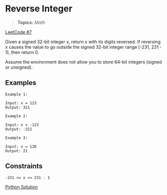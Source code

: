# Reverse Integer

> **Topics:** *Math*

[LeetCode #7](https://leetcode.com/problems/reverse-integer/)

Given a signed 32-bit integer x, return x with its digits reversed. If reversing x causes the value to go outside the signed 32-bit integer range [-231, 231 - 1], then return 0.

Assume the environment does not allow you to store 64-bit integers (signed or unsigned).

## Examples

``` text
Example 1:

Input: x = 123
Output: 321
```

``` text
Example 2:

Input: x = -123
Output: -321
```

``` text
Example 3:

Input: x = 120
Output: 21
```

## Constraints

``` text
-231 <= x <= 231 - 1
```

[Python Solution](./reverse_integer.py)

